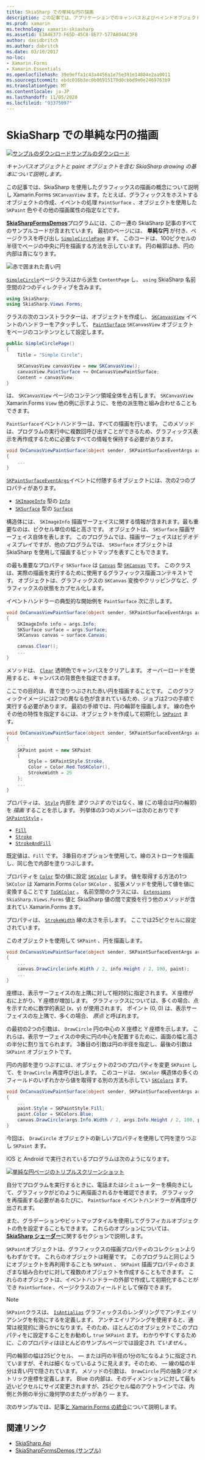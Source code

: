 ```yaml
---
title: SkiaSharp での単純な円の描画
description: この記事では、アプリケーションでのキャンバスおよびペイントオブジェクトを含む SkiaSharp drawing の基本について説明 Xamarin.Forms し、サンプルコードを使用してこれを示します。
ms.prod: xamarin
ms.technology: xamarin-skiasharp
ms.assetid: E3A4E373-F65D-45C8-8E77-577A804AC3F8
author: davidbritch
ms.author: dabritch
ms.date: 03/10/2017
no-loc:
- Xamarin.Forms
- Xamarin.Essentials
ms.openlocfilehash: 39e9effa1c43a4456a1e75e391e14804e2aa0011
ms.sourcegitcommit: ebdc016b3ec0b06915170d0cbbd9e0e2469763b9
ms.translationtype: MT
ms.contentlocale: ja-JP
ms.lasthandoff: 11/05/2020
ms.locfileid: "93375097"
---
```

# <a name="drawing-a-simple-circle-in-skiasharp"></a>SkiaSharp での単純な円の描画

[![サンプルのダウンロード](~/media/shared/download.png)サンプルのダウンロード](/samples/xamarin/xamarin-forms-samples/skiasharpforms-demos)

_キャンバスオブジェクトと paint オブジェクトを含む SkiaSharp drawing の基本について説明します。_

この記事では、SkiaSharp を使用したグラフィックスの描画の概念について説明し Xamarin.Forms `SKCanvasView` ます。たとえば、グラフィックスをホストするオブジェクトの作成、イベントの処理 `PaintSurface` 、オブジェクトを使用した `SKPaint` 色やその他の描画属性の指定などです。

[**SkiaSharpFormsDemos**](/samples/xamarin/xamarin-forms-samples/skiasharpforms-demos)プログラムには、この一連の SkiaSharp 記事のすべてのサンプルコードが含まれています。 最初のページには、 **単純な円** が付き、ページクラスを呼び出し [`SimpleCirclePage`](https://github.com/xamarin/xamarin-forms-samples/blob/master/SkiaSharpForms/Demos/Demos/SkiaSharpFormsDemos/Basics/SimpleCirclePage.cs) ます。 このコードは、100ピクセルの半径でページの中央に円を描画する方法を示しています。 円の輪郭は赤、円の内部は青になります。

![赤で囲まれた青い円](circle-images/circleexample.png)

[`SimpleCircle`](https://github.com/xamarin/xamarin-forms-samples/blob/master/SkiaSharpForms/Demos/Demos/SkiaSharpFormsDemos/Basics/SimpleCirclePage.cs)ページクラスはから派生 `ContentPage` し、 `using` SkiaSharp 名前空間の2つのディレクティブを含みます。

```csharp
using SkiaSharp;
using SkiaSharp.Views.Forms;
```

クラスの次のコンストラクターは、オブジェクトを作成し、 [`SKCanvasView`](xref:SkiaSharp.Views.Forms.SKCanvasView) イベントのハンドラーをアタッチして、 [`PaintSurface`](xref:SkiaSharp.Views.Forms.SKCanvasView.PaintSurface) `SKCanvasView` オブジェクトをページのコンテンツとして設定します。

```csharp
public SimpleCirclePage()
{
    Title = "Simple Circle";

    SKCanvasView canvasView = new SKCanvasView();
    canvasView.PaintSurface += OnCanvasViewPaintSurface;
    Content = canvasView;
}
```

は、 `SKCanvasView` ページのコンテンツ領域全体を占有します。 `SKCanvasView` Xamarin.Forms `View` 他の例に示すように、を他の派生物と組み合わせることもできます。

`PaintSurface`イベントハンドラーは、すべての描画を行います。 このメソッドは、プログラムの実行中に複数回呼び出すことができるため、グラフィックス表示を再作成するために必要なすべての情報を保持する必要があります。

```csharp
void OnCanvasViewPaintSurface(object sender, SKPaintSurfaceEventArgs args)
{
    ...
}

```

[`SKPaintSurfaceEventArgs`](xref:SkiaSharp.Views.Forms.SKPaintSurfaceEventArgs)イベントに付随するオブジェクトには、次の2つのプロパティがあります。

- [`SKImageInfo`](xref:SkiaSharp.SKImageInfo) 型の [`Info`](xref:SkiaSharp.Views.Forms.SKPaintSurfaceEventArgs.Info)
- [`SKSurface`](xref:SkiaSharp.SKSurface) 型の [`Surface`](xref:SkiaSharp.Views.Forms.SKPaintSurfaceEventArgs.Surface)

構造体には、 `SKImageInfo` 描画サーフェイスに関する情報が含まれます。最も重要なのは、ピクセル単位の幅と高さです。 オブジェクトは、 `SKSurface` 描画サーフェイス自体を表します。 このプログラムでは、描画サーフェイスはビデオディスプレイですが、他のプログラムでは、 `SKSurface` オブジェクトは SkiaSharp を使用して描画するビットマップを表すこともできます。

の最も重要なプロパティ `SKSurface` は [`Canvas`](xref:SkiaSharp.SKSurface.Canvas) 型 [`SKCanvas`](xref:SkiaSharp.SKCanvas) です。 このクラスは、実際の描画を実行するために使用するグラフィックス描画コンテキストです。 オブジェクトは、グラフィックスの `SKCanvas` 変換やクリッピングなど、グラフィックスの状態をカプセル化します。

イベントハンドラーの典型的な開始例を `PaintSurface` 次に示します。

```csharp
void OnCanvasViewPaintSurface(object sender, SKPaintSurfaceEventArgs args)
{
    SKImageInfo info = args.Info;
    SKSurface surface = args.Surface;
    SKCanvas canvas = surface.Canvas;

    canvas.Clear();
    ...
}

```

メソッドは、 [`Clear`](xref:SkiaSharp.SKCanvas.Clear) 透明色でキャンバスをクリアします。 オーバーロードを使用すると、キャンバスの背景色を指定できます。

ここでの目的は、青で塗りつぶされた赤い円を描画することです。 このグラフィックイメージには2つの異なる色が含まれているため、ジョブは2つの手順で実行する必要があります。 最初の手順では、円の輪郭を描画します。 線の色やその他の特性を指定するには、オブジェクトを作成して初期化し [`SKPaint`](xref:SkiaSharp.SKPaint) ます。

```csharp
void OnCanvasViewPaintSurface(object sender, SKPaintSurfaceEventArgs args)
{
    ...
    SKPaint paint = new SKPaint
    {
        Style = SKPaintStyle.Stroke,
        Color = Color.Red.ToSKColor(),
        StrokeWidth = 25
    };
    ...
}
```

プロパティは、 [`Style`](xref:SkiaSharp.SKPaint.Style) 内部を *塗りつぶす* のではなく、線 (この場合は円の輪郭) を *描画* することを示します。 列挙体の3つのメンバーは次のとおりです [`SKPaintStyle`](xref:SkiaSharp.SKPaintStyle) 。

- [`Fill`](xref:SkiaSharp.SKPaintStyle.Fill)
- [`Stroke`](xref:SkiaSharp.SKPaintStyle.Stroke)
- [`StrokeAndFill`](xref:SkiaSharp.SKPaintStyle.StrokeAndFill)

既定値は、`Fill` です。 3番目のオプションを使用して、線のストロークを描画し、同じ色で内部を塗りつぶします。

プロパティを [`Color`](xref:SkiaSharp.SKPaint.Color) 型の値に設定 [`SKColor`](xref:SkiaSharp.SKColor) します。 値を取得する方法の1つ `SKColor` は Xamarin.Forms `Color` `SKColor` 、拡張メソッドを使用して値を値に変換することです [`ToSKColor`](xref:SkiaSharp.Views.Forms.Extensions.ToSKColor*) 。 名前空間のクラスには、 [`Extensions`](xref:SkiaSharp.Views.Forms.Extensions) `SkiaSharp.Views.Forms` 値と SkiaSharp 値の間で変換を行う他のメソッドが含まれてい Xamarin.Forms ます。

プロパティは、 [`StrokeWidth`](xref:SkiaSharp.SKPaint.StrokeWidth) 線の太さを示します。 ここでは25ピクセルに設定されています。

このオブジェクトを使用して `SKPaint` 、円を描画します。

```csharp
void OnCanvasViewPaintSurface(object sender, SKPaintSurfaceEventArgs args)
{
    ...
    canvas.DrawCircle(info.Width / 2, info.Height / 2, 100, paint);
    ...
}
```

座標は、表示サーフェイスの左上隅に対して相対的に指定されます。 X 座標が右に上がり、Y 座標が増加します。 グラフィックスについては、多くの場合、点を示すために数学的表記 (x、y) が使用されます。 ポイント (0, 0) は、表示サーフェイスの左上隅で、多くの場合、 *原点* と呼ばれます。

の最初の2つの引数は、 `DrawCircle` 円の中心の X 座標と Y 座標を示します。 これらは、表示サーフェイスの中央に円の中心を配置するために、画面の幅と高さの半分に割り当てられます。 3番目の引数は円の半径を指定し、最後の引数は `SKPaint` オブジェクトです。

円の内部を塗りつぶすには、オブジェクトの2つのプロパティを変更 `SKPaint` して、を `DrawCircle` 再度呼び出します。 このコードは、 `SKColor` 構造体の多くのフィールドのいずれかから値を取得する別の方法も示してい [`SKColors`](xref:SkiaSharp.SKColors) ます。

```csharp
void OnCanvasViewPaintSurface(object sender, SKPaintSurfaceEventArgs args)
{
    ...
    paint.Style = SKPaintStyle.Fill;
    paint.Color = SKColors.Blue;
    canvas.DrawCircle(args.Info.Width / 2, args.Info.Height / 2, 100, paint);
}
```

今回は、 `DrawCircle` オブジェクトの新しいプロパティを使用して円を塗りつぶし `SKPaint` ます。

IOS と Android で実行されているプログラムは次のようになります。

[![単純な円ページのトリプルスクリーンショット](circle-images/simplecircle-small.png)](circle-images/simplecircle-large.png#lightbox "単純な円ページのトリプルスクリーンショット")

自分でプログラムを実行するときに、電話またはシミュレーターを横向きにして、グラフィックがどのように再描画されるかを確認できます。 グラフィックを再描画する必要があるたびに、 `PaintSurface` イベントハンドラーが再度呼び出されます。

また、グラデーションやビットマップタイルを使用してグラフィカルオブジェクトの色を設定することもできます。 これらのオプションについては、 [**SkiaSharp シェーダー**](../effects/shaders/index.md)に関するセクションで説明します。

`SKPaint`オブジェクトは、グラフィックスの描画プロパティのコレクションよりもわずかです。 これらのオブジェクトは軽量です。 このプログラムと同じようにオブジェクトを再利用することも `SKPaint` 、 `SKPaint` 描画プロパティのさまざまな組み合わせに対して複数のオブジェクトを作成することもできます。 これらのオブジェクトは、イベントハンドラーの外部で作成して初期化することができ `PaintSurface` 、ページクラスのフィールドとして保存できます。

> [!NOTE]
> `SKPaint`クラスは、 [`IsAntialias`](xref:SkiaSharp.SKPaint.IsAntialias) グラフィックスのレンダリングでアンチエイリアシングを有効にするを定義します。 アンチエイリアシングを使用すると、通常は視覚的に滑らかになります。そのため、ほとんどのオブジェクトでこのプロパティをに設定することをお勧めし `true` `SKPaint` ます。 わかりやすくするために、このプロパティはほとんどのサンプルページでは設定され _ていません_ 。

円の輪郭の幅は25ピクセル、 &mdash; または円の半径の1分の1になるように指定されていますが、それは細くなっているように見えます。そのため、 &mdash; 線の幅の半分は青い円で隠されています。 メソッドの引数は、 `DrawCircle` 円の抽象ジオメトリック座標を定義します。 Blue の内部は、そのディメンションに対して最も近いピクセルにサイズ変更されますが、25ピクセル幅のアウトラインでは、内側と外側の半分に幾何学のまたがっがあり &mdash; ます。

次のサンプルでは、記事[と Xamarin.Forms の統合](~/xamarin-forms/user-interface/graphics/skiasharp/basics/integration.md)について説明します。

## <a name="related-links"></a>関連リンク

- [SkiaSharp Api](/dotnet/api/skiasharp)
- [SkiaSharpFormsDemos (サンプル)](/samples/xamarin/xamarin-forms-samples/skiasharpforms-demos)